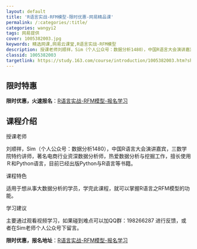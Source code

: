 ```yaml
---
layout: default
title: 'R语言实战-RFM模型-限时优惠-网易精品课'
permalink: /:categories/:title/
categories: wangyi2
tags: 网易提供
cover: 1005382003.jpg
keywords: 精选网课,网易云课堂,R语言实战-RFM模型
description: 授课老师刘顺祥，Sim（个人公众号：数据分析1480），中国R语言大会演讲嘉宾，三数学院特约讲师，著名电商行业资深数据分
classid: 1005382003
targetlink: https://study.163.com/course/introduction/1005382003.htm?share=1&shareId=1025206652&utm_campaign=share&utm_medium=iphoneShare&utm_source=&utm_u=1025206652
---
```


## 限时特惠

**限时优惠，火速报名**：[R语言实战-RFM模型-报名学习](https://study.163.com/course/introduction/1005382003.htm?share=1&shareId=1025206652&utm_campaign=share&utm_medium=iphoneShare&utm_source=&utm_u=1025206652)

## 课程介绍

授课老师

刘顺祥，Sim（个人公众号：数据分析1480），中国R语言大会演讲嘉宾，三数学院特约讲师，著名电商行业资深数据分析师，热爱数据分析与挖掘工作，擅长使用Ｒ和Python语言，目前已经出版Python与R语言等书籍。





课程特色

适用于想从事大数据分析的学员，学完此课程，就可以掌握R语言之RFM模型的功能。



学习建议

主要通过观看视频学习，如果碰到难点可以加QQ群：198266287  进行反馈，或者在Sim老师个人公众号下留言。

**限时优惠，报名地址**：[R语言实战-RFM模型-报名学习](https://study.163.com/course/introduction/1005382003.htm?share=1&shareId=1025206652&utm_campaign=share&utm_medium=iphoneShare&utm_source=&utm_u=1025206652)

